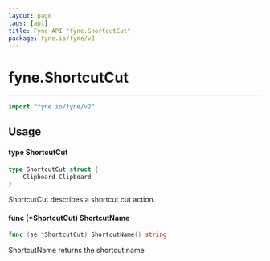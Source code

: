 ```yaml
---
layout: page
tags: [api]
title: Fyne API "fyne.ShortcutCut"
package: fyne.io/fyne/v2
---
```


# fyne.ShortcutCut
---
```go
import "fyne.io/fyne/v2"
```

## Usage

#### type ShortcutCut

```go
type ShortcutCut struct {
	Clipboard Clipboard
}
```

ShortcutCut describes a shortcut cut action.

#### func (*ShortcutCut) ShortcutName

```go
func (se *ShortcutCut) ShortcutName() string
```
ShortcutName returns the shortcut name
